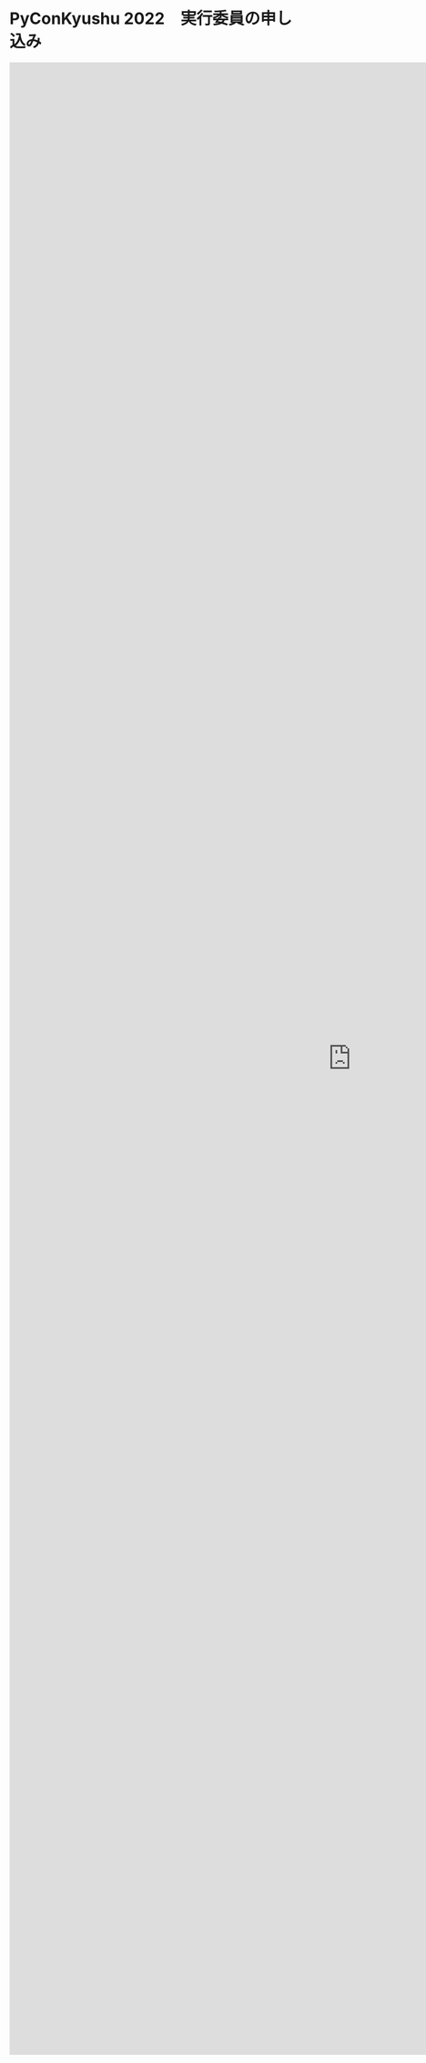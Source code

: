 #  PyConKyushu 2022　実行委員の申し込み

<div class="iframe-wrap">
<iframe src="https://forms.gle/gHUEdTzzibWHCGjf9" width="1200" height="3500" frameborder="0" marginheight="0" marginwidth="0"></iframe>
</div>

